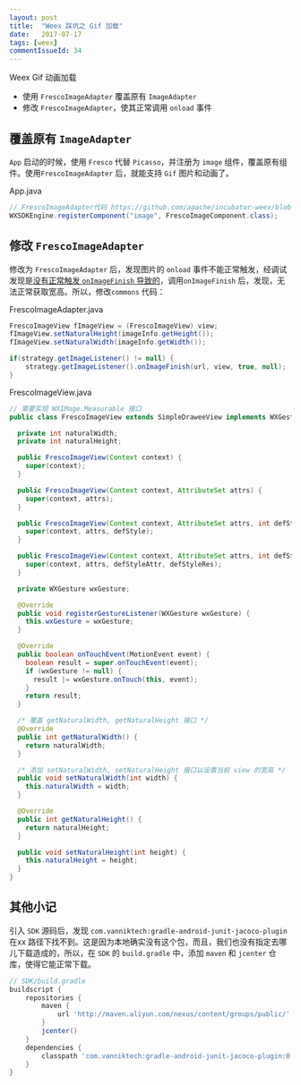 ```yaml
---
layout: post
title:  "Weex 踩坑之 Gif 加载"
date:   2017-07-17
tags: [weex]
commentIssueId: 34
---
```


Weex Gif 动画加载
* 使用 `FrescoImageAdapter` 覆盖原有 `ImageAdapter`
* 修改 `FrescoImageAdapter`，使其正常调用 `onload` 事件

## 覆盖原有 `ImageAdapter`

`App` 启动的时候，使用 `Fresco` 代替 `Picasso`，并注册为 `image` 组件，覆盖原有组件。使用`FrescoImageAdapter` 后，就能支持 `Gif` 图片和动画了。

App.java
```java
// FrescoImageAdapter代码 https://github.com/apache/incubator-weex/blob/master/android/commons/src/main/java/com/alibaba/weex/commons/adapter/FrescoImageAdapter.java
WXSDKEngine.registerComponent("image", FrescoImageComponent.class);
```

## 修改 `FrescoImageAdapter`

修改为 `FrescoImageAdapter` 后，发现图片的 `onload` 事件不能正常触发，经调试发现是[没有正常触发 `onImageFinish` 导致的](https://github.com/apache/incubator-weex/blob/702d04c4922105069f537afdb4688f808530994d/android/sdk/src/main/java/com/taobao/weex/ui/component/WXImage.java#L269-L286)，调用`onImageFinish` 后，发现，无法正常获取宽高。所以，修改`commons` 代码：

FrescoImageAdapter.java
```java
FrescoImageView fImageView = (FrescoImageView) view;
fImageView.setNaturalHeight(imageInfo.getHeight());
fImageView.setNaturalWidth(imageInfo.getWidth());

if(strategy.getImageListener() != null) {
    strategy.getImageListener().onImageFinish(url, view, true, null);
}
```

FrescoImageView.java

```java
// 需要实现 WXIMage.Measurable 接口
public class FrescoImageView extends SimpleDraweeView implements WXGestureObservable, WXImage.Measurable {

  private int naturalWidth;
  private int naturalHeight;

  public FrescoImageView(Context context) {
    super(context);
  }

  public FrescoImageView(Context context, AttributeSet attrs) {
    super(context, attrs);
  }

  public FrescoImageView(Context context, AttributeSet attrs, int defStyle) {
    super(context, attrs, defStyle);
  }

  public FrescoImageView(Context context, AttributeSet attrs, int defStyleAttr, int defStyleRes) {
    super(context, attrs, defStyleAttr, defStyleRes);
  }

  private WXGesture wxGesture;

  @Override
  public void registerGestureListener(WXGesture wxGesture) {
    this.wxGesture = wxGesture;
  }

  @Override
  public boolean onTouchEvent(MotionEvent event) {
    boolean result = super.onTouchEvent(event);
    if (wxGesture != null) {
      result |= wxGesture.onTouch(this, event);
    }
    return result;
  }

  /* 覆盖 getNaturalWidth, getNaturalHeight 接口 */
  @Override
  public int getNaturalWidth() {
    return naturalWidth;
  }

  /* 添加 setNaturalWidth, setNaturalHeight 接口以设置当前 view 的宽高 */
  public void setNaturalWidth(int width) {
    this.naturalWidth = width;
  }

  @Override
  public int getNaturalHeight() {
    return naturalHeight;
  }

  public void setNaturalHeight(int height) {
    this.naturalHeight = height;
  }
}

```

## 其他小记

引入 `SDK` 源码后，发现 `com.vanniktech:gradle-android-junit-jacoco-plugin` 在xx 路径下找不到。这是因为本地确实没有这个包，而且，我们也没有指定去哪儿下载造成的，所以，在 `SDK` 的 `build.gradle` 中，添加 `maven` 和 `jcenter` 仓库，使得它能正常下载。

```gradle
// SDK/build.gradle
buildscript {
    repositories {
        maven {
            url 'http://maven.aliyun.com/nexus/content/groups/public/'
        }
        jcenter()
    }
    dependencies {
        classpath 'com.vanniktech:gradle-android-junit-jacoco-plugin:0.5.0'
    }
}
```
